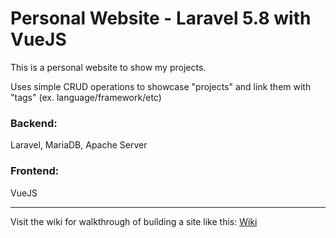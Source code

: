 # Personal Website - Laravel 5.8 with VueJS

This is a personal website to show my projects.

Uses simple CRUD operations to showcase "projects" and link them with "tags" (ex. language/framework/etc)


### Backend: 
Laravel, MariaDB, Apache Server

### Frontend: 
VueJS

<hr>

Visit the wiki for walkthrough of building a site like this: [Wiki](../../wiki)
